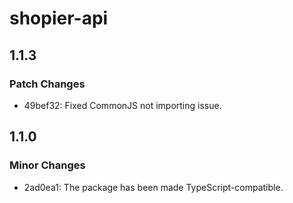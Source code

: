 # shopier-api

## 1.1.3

### Patch Changes

- 49bef32: Fixed CommonJS not importing issue.

## 1.1.0

### Minor Changes

- 2ad0ea1: The package has been made TypeScript-compatible.
